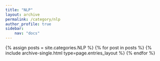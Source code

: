 ```yaml
---
title: "NLP"
layout: archive
permalink: /category/nlp
author_profile: true
sidebar:
    nav: "docs"
---
```



{% assign posts = site.categories.NLP %}
{% for post in posts %} {% include archive-single.html type=page.entries_layout %} {% endfor %}